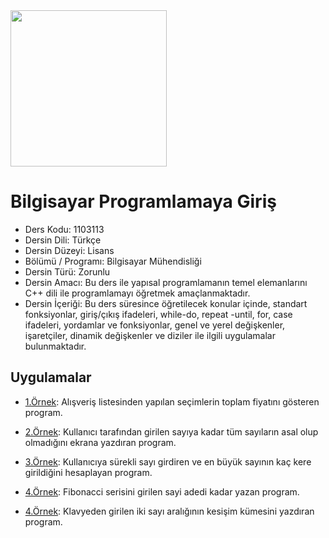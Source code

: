 <img src="https://github.com/wynioux/Iskenderun-Technical-University/blob/master/Documents/cpp.png" width="250" height="250">

# Bilgisayar Programlamaya Giriş

* Ders Kodu: 1103113
* Dersin Dili: Türkçe
* Dersin Düzeyi: Lisans
* Bölümü / Programı: Bilgisayar Mühendisliği
* Dersin Türü: Zorunlu
* Dersin Amacı: Bu ders ile yapısal programlamanın temel elemanlarını C++ dili ile programlamayı öğretmek amaçlanmaktadır.
* Dersin İçeriği: Bu ders süresince öğretilecek konular içinde, standart fonksiyonlar, giriş/çıkış ifadeleri, while-do, repeat -until, for, case ifadeleri, yordamlar ve fonksiyonlar, genel ve yerel değişkenler, işaretçiler, dinamik değişkenler ve diziler ile ilgili uygulamalar bulunmaktadır.

## Uygulamalar

* [1.Örnek](https://github.com/wynioux/Iskenderun-Technical-University/blob/master/Lessons/BILGISAYAR%20PROGRAMLAMAYA%20GIRIS/ders3-ornek1.cpp): Alışveriş listesinden yapılan seçimlerin toplam fiyatını gösteren program.

* [2.Örnek](https://github.com/wynioux/Iskenderun-Technical-University/blob/master/Lessons/BILGISAYAR%20PROGRAMLAMAYA%20GIRIS/ornek2.cpp): Kullanıcı tarafından girilen sayıya kadar tüm sayıların asal olup olmadığını ekrana yazdıran program.

* [3.Örnek](https://github.com/wynioux/Iskenderun-Technical-University/blob/master/Lessons/BILGISAYAR%20PROGRAMLAMAYA%20GIRIS/ornek3.cpp): Kullanıcıya sürekli sayı girdiren ve en büyük sayının kaç kere girildiğini hesaplayan program.

* [4.Örnek](https://github.com/wynioux/Iskenderun-Technical-University/blob/master/Lessons/BILGISAYAR%20PROGRAMLAMAYA%20GIRIS/ornek4.cpp): Fibonacci serisini girilen sayi adedi kadar yazan program.

* [4.Örnek](https://github.com/wynioux/Iskenderun-Technical-University/blob/master/Lessons/BILGISAYAR%20PROGRAMLAMAYA%20GIRIS/ornek5.cpp): Klavyeden girilen iki sayı aralığının kesişim kümesini yazdıran program.